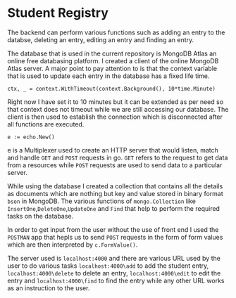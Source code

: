 # Student Registry
The backend can perform various functions such as adding an entry to the databse, deleting an entry, editing an entry and finding an entry.

The database that is used in the current repository is MongoDB Atlas an online free databasing platform. I created a client of the online MongoDB Atlas server. A major point to pay attention to is that the context variable that is used to update each entry in the database has a fixed life time. 

`ctx, _ = context.WithTimeout(context.Background(), 10*time.Minute)`

Right now I have set it to 10 minutes but it can be extended as per need so that context does not timeout while we are still accessing our database. The client is then used to establish the connection which is disconnected after all functions are executed.

`e := echo.New()`

e is a Multiplexer used to create an HTTP server that would listen, match and handle `GET` and `POST` requests in go. `GET` refers to the request to get data from a resources while `POST` requests are used to send data to a particular server.

While using the database I created a collection that contains all the details as documents which are nothing but key and value stored in binary format `bson` in MongoDB. The various functions of `mongo.Collection` like `InsertOne`,`DeleteOne`,`UpdateOne` and `Find` that help to perform the required tasks on the database.

In order to get input from the user without the use of front end I used the `POSTMAN` app that hepls us to send `POST` requests in the form of form values which are then interpreted by `c.FormValue()`.

The server used is `localhost:4000` and there are various URL used by the user to do various tasks `localhost:4000\add` to add the student entry, `localhost:4000\delete` to delete an entry, `localhost:4000\edit` to edit the entry and `localhost:4000\find` to find the entry while any other URL works as an instruction to the user.
